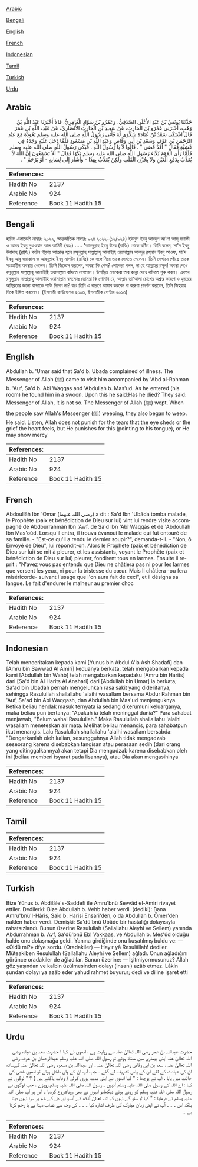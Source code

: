 [Arabic](#arabic)

[Bengali](#bengali)

[English](#english)

[French](#french)

[Indonesian](#indonesian)

[Tamil](#tamil)

[Turkish](#turkish)

[Urdu](#urdu)

## Arabic


<div dir="rtl" lang="ar" style={{fontSize:'larger',backgroundColor:'#f8f9fa',padding:20}}>
حَدَّثَنَا يُونُسُ بْنُ عَبْدِ الأَعْلَى الصَّدَفِيُّ، وَعَمْرُو بْنُ سَوَّادٍ الْعَامِرِيُّ، قَالاَ أَخْبَرَنَا عَبْدُ اللَّهِ بْنُ وَهْبٍ، أَخْبَرَنِي عَمْرُو بْنُ الْحَارِثِ، عَنْ سَعِيدِ بْنِ الْحَارِثِ الأَنْصَارِيِّ، عَنْ عَبْدِ، اللَّهِ بْنِ عُمَرَ قَالَ اشْتَكَى سَعْدُ بْنُ عُبَادَةَ شَكْوَى لَهُ فَأَتَى رَسُولُ اللَّهِ صلى الله عليه وسلم يَعُودُهُ مَعَ عَبْدِ الرَّحْمَنِ بْنِ عَوْفٍ وَسَعْدِ بْنِ أَبِي وَقَّاصٍ وَعَبْدِ اللَّهِ بْنِ مَسْعُودٍ فَلَمَّا دَخَلَ عَلَيْهِ وَجَدَهُ فِي غَشِيَّةٍ فَقَالَ ‏"‏ أَقَدْ قَضَى ‏"‏ ‏.‏ قَالُوا لاَ يَا رَسُولَ اللَّهِ ‏.‏ فَبَكَى رَسُولُ اللَّهِ صلى الله عليه وسلم فَلَمَّا رَأَى الْقَوْمُ بُكَاءَ رَسُولِ اللَّهِ صلى الله عليه وسلم بَكَوْا فَقَالَ ‏"‏ أَلاَ تَسْمَعُونَ إِنَّ اللَّهَ لاَ يُعَذِّبُ بِدَمْعِ الْعَيْنِ وَلاَ بِحُزْنِ الْقَلْبِ وَلَكِنْ يُعَذِّبُ بِهَذَا - وَأَشَارَ إِلَى لِسَانِهِ - أَوْ يَرْحَمُ ‏"‏ ‏.‏
</div>
<div style={{backgroundColor:'#f8f9fa',padding:20, marginBottom: 10}}><table> <thead> <tr> <th>References:</th> <th></th> </tr> </thead> <tbody><tr><td>Hadith No</td><td>2137</td></tr><tr><td>Arabic No</td><td>924</td></tr><tr><td>Reference</td><td>Book 11 Hadith 15</td></tr></tbody></table></div>

## Bengali


<div dir="ltr" lang="bn" style={{fontSize:'larger',backgroundColor:'#f8f9fa',padding:20}}>
হাদিস একাডেমি নাম্বারঃ ২০২২, আন্তর্জাতিক নাম্বারঃ ৯২৪ ২০২২-(১২/৯২৪) ইউনুস ইবনু আবদুল আ'লা আস্ সদাফী ও আমর ইবনু সুওওয়াদ আল আমিরী (রহঃ) ..... 'আবদুল্লাহ ইবনু উমর (রাযিঃ) থেকে বর্ণিত। তিনি বলেন, সা'দ ইবনু উবাদাহ (রাযিঃ) কঠিন পীড়ায় আক্রান্ত হলে রসূলুল্লাহ সাল্লাল্লাহু আলাইহি ওয়াসাল্লাম আবদুর রহমান ইবনু আওফ, সা'দ ইবনু আবূ ওয়াক্কাস ও আবদুল্লাহ ইবনু মাসউদ (রাযিঃ) কে সঙ্গে নিয়ে তাকে দেখতে গেলেন। তিনি সেখানে পৌছে তাকে সংজ্ঞাহীন অবস্থায় পেলেন। তিনি জিজ্ঞেস করলেন, অবস্থা কি শেষ? লোকেরা বলল, না হে আল্লাহর রসূল! অবস্থা দেখে রসূলুল্লাহ সাল্লাল্লাহু আলাইহি ওয়াসাল্লাম কাঁদতে লাগলেন। উপস্থিত লোকেরা তার কান্না দেখে কাঁদতে শুরু করল। এরপর রসূলুল্লাহ সাল্লাল্লাহু আলাইহি ওয়াসাল্লাম বললেনঃ তোমরা কি শোননি যে, আল্লাহ তা'আলা চোখের অশ্রুর কারণে ও হৃদয়ের অস্থিরতার জন্যে বান্দাকে শাস্তি দিবেন না? বরং তিনি এ কারণে আযাব করবেন বা করুণা প্রদর্শন করবেন, তিনি জিহবার দিকে ইঙ্গিত করলেন। (ইসলামী ফাউন্ডেশন ২০০৬, ইসলামীক সেন্টার ২০১৩)
</div>
<div style={{backgroundColor:'#f8f9fa',padding:20, marginBottom: 10}}><table> <thead> <tr> <th>References:</th> <th></th> </tr> </thead> <tbody><tr><td>Hadith No</td><td>2137</td></tr><tr><td>Arabic No</td><td>924</td></tr><tr><td>Reference</td><td>Book 11 Hadith 15</td></tr></tbody></table></div>

## English


<div dir="ltr" lang="en" style={{fontSize:'larger',backgroundColor:'#f8f9fa',padding:20}}>
Abdullah b. 'Umar said that Sa'd b. Ubada complained of illness. The Messenger of Allah (ﷺ) came to visit him accompanied by 'Abd al-Rahman b. 'Auf, Sa'd b. Abi Waqqas and 'Abdullah b. Mas'ud. As he entered (his room) he found him in a swoon. Upon this he said:Has he died? They said: Messenger of Allah, it is not so. The Messenger of Allah (ﷺ) wept. When the people saw Allah's Messenger (ﷺ) weeping, they also began to weep. He said. Listen, Allah does not punish for the tears that the eye sheds or the grief the heart feels, but He punishes for this (pointing to his tongue), or He may show mercy
</div>
<div style={{backgroundColor:'#f8f9fa',padding:20, marginBottom: 10}}><table> <thead> <tr> <th>References:</th> <th></th> </tr> </thead> <tbody><tr><td>Hadith No</td><td>2137</td></tr><tr><td>Arabic No</td><td>924</td></tr><tr><td>Reference</td><td>Book 11 Hadith 15</td></tr></tbody></table></div>

## French


<div dir="ltr" lang="fr" style={{fontSize:'larger',backgroundColor:'#f8f9fa',padding:20}}>
Abdoullâh Ibn 'Omar (رضي الله عنهما) a dit : Sa'd Ibn 'Ubâda tomba malade, le Prophète (paix et bénédiction de Dieu sur lui) vint lui rendre visite accompagné de Abdourrahmân Ibn 'Awf, de Sa'd Ibn 'Abî Waqqâs et de 'Abdoullâh Ibn Mas'oûd. Lorsqu'il entra, il trouva évanoui le malade qui fut entouré de sa famille. - "Est-ce qu'il a rendu le dernier soupir?", demanda-t-il. - "Non, ô Envoyé de Dieu", lui répondit-on. Alors le Prophète (paix et bénédiction de Dieu sur lui) se mit à pleurer, et les assistants, voyant le Prophète (paix et bénédiction de Dieu sur lui) pleurer, fondirent tous en larmes. Ensuite il reprit : "N'avez vous pas entendu que Dieu ne châtiera pas ni pour les larmes que versent les yeux, ni pour la tristesse du cœur. Mais Il châtiera -ou fera miséricorde- suivant l'usage que l'on aura fait de ceci", et il désigna sa langue. Le fait d'endurer le malheur au premier choc
</div>
<div style={{backgroundColor:'#f8f9fa',padding:20, marginBottom: 10}}><table> <thead> <tr> <th>References:</th> <th></th> </tr> </thead> <tbody><tr><td>Hadith No</td><td>2137</td></tr><tr><td>Arabic No</td><td>924</td></tr><tr><td>Reference</td><td>Book 11 Hadith 15</td></tr></tbody></table></div>

## Indonesian


<div dir="ltr" lang="id" style={{fontSize:'larger',backgroundColor:'#f8f9fa',padding:20}}>
Telah menceritakan kepada kami [Yunus bin Abdul A'la Ash Shadafi] dan [Amru bin Sawwad Al Amiri] keduanya berkata, telah mengabarkan kepada kami [Abdullah bin Wahb] telah mengabarkan kepadaku [Amru bin Harits] dari [Sa'd bin Al Harits Al Anshari] dari [Abdullah bin Umar] ia berkata; Sa'ad bin Ubadah pernah mengeluhkan rasa sakit yang dideritanya, sehingga Rasulullah shallallahu 'alaihi wasallam bersama Abdur Rahman bin 'Auf, Sa'ad bin Abi Waqqash, dan Abdullah bin Mas'ud menjenguknya. Ketika beliau hendak masuk ternyata ia sedang dikerumuni keluarganya, maka beliau pun bertanya: "Apakah ia telah meninggal dunia?" Para sahabat menjawab, "Belum wahai Rasulullah." Maka Rasulullah shallallahu 'alaihi wasallam meneteskan air mata. Melihat beliau menangis, para sahabatpun ikut menangis. Lalu Rasulullah shallallahu 'alaihi wasallam bersabda: "Dengarkanlah oleh kalian, sesungguhnya Allah tidak mengadzab seseorang karena disebabkan tangisan atau perasaan sedih (dari orang yang ditinggalkannya) akan tetapi Dia mengadzab karena disebabkan oleh ini (beliau memberi isyarat pada lisannya), atau Dia akan mengasihinya
</div>
<div style={{backgroundColor:'#f8f9fa',padding:20, marginBottom: 10}}><table> <thead> <tr> <th>References:</th> <th></th> </tr> </thead> <tbody><tr><td>Hadith No</td><td>2137</td></tr><tr><td>Arabic No</td><td>924</td></tr><tr><td>Reference</td><td>Book 11 Hadith 15</td></tr></tbody></table></div>

## Tamil


<div dir="ltr" lang="ta" style={{fontSize:'larger',backgroundColor:'#f8f9fa',padding:20}}>

</div>
<div style={{backgroundColor:'#f8f9fa',padding:20, marginBottom: 10}}><table> <thead> <tr> <th>References:</th> <th></th> </tr> </thead> <tbody><tr><td>Hadith No</td><td>2137</td></tr><tr><td>Arabic No</td><td>924</td></tr><tr><td>Reference</td><td>Book 11 Hadith 15</td></tr></tbody></table></div>

## Turkish


<div dir="ltr" lang="tr" style={{fontSize:'larger',backgroundColor:'#f8f9fa',padding:20}}>
Bize Yûnus b. Abdilâle's-Saddefi ile Amru'bnü Sevvâd el-Amiri rivayet ettiler. Dedilerki: Bize Abdullah b. Vehb haber verdi. (dediki): Bana Amru'bnü'I-Hâris, Saîd b. Harisi Ensari'den, o da Abdullah b. Ömer'den naklen haber verdi. Demişki: Sa'dü'bnü Ubâde bir hastalığı dolayısıyla rahatsızlandı. Bunun üzerine Resulullah (Sallallahu Aleyhi ve Sellem) yanında Abdurrahman b. Avf, Sa'dü'bnü Eb! Vakkaas, ve Abdullah b. Mes'ûd olduğu halde onu dolaşmağa geldi. Yanına girdiğinde onu kuşatılmış buldu ve: — «Öldü mi?» dfye sordu. (Oradakiler) — Hayır yâ Resulâllah! dediler. Müteakiben Resulullah (Sallallahu Aleyhi ve Sellem) ağladı. Onun ağladığını görünce oradakiler de ağladılar. Bunun üzerine: — İşitmiyormusunuz? Allah göz yaşından ve kalbin üzülmesinden dolayı (insanı) azâb etmez. Lâkin şundan dolayı ya azâb eder yahud rahmet buyurur; dedi ve diline işaret etti
</div>
<div style={{backgroundColor:'#f8f9fa',padding:20, marginBottom: 10}}><table> <thead> <tr> <th>References:</th> <th></th> </tr> </thead> <tbody><tr><td>Hadith No</td><td>2137</td></tr><tr><td>Arabic No</td><td>924</td></tr><tr><td>Reference</td><td>Book 11 Hadith 15</td></tr></tbody></table></div>

## Urdu


<div dir="rtl" lang="ur" style={{fontSize:'larger',backgroundColor:'#f8f9fa',padding:20}}>
حضرت عبداللہ بن عمر رضی اللہ تعالیٰ عنہ سے روایت ہے ، انھوں نے کہا : حضرت سعد بن عبادہ رضی اللہ تعالیٰ عنہ اپنی بیماری میں مبتلا ہوئے تو رسول اللہ صلی اللہ علیہ وسلم عبدالرحمان بن عوف رضی اللہ تعالیٰ عنہ ، سعد بن ابی وقاص رضی اللہ تعالیٰ عنہ ، اور عبداللہ بن مسعود رضی اللہ تعالیٰ عنہ کےساتھ ان کی عیادت کے لئے ان کے پاس تشریف لے گئے ۔ جب آپ ان کے ہاں داخل ہوئے تو انھیں غشی کی حالت میں پایا ، آپ نے پوچھا : " کیا انھوں نے اپنی مدت پوری کرلی ( وفات پاگئے ہیں ) ؟ " لوگوں نے کہا : اے اللہ کے رسول صلی اللہ علیہ وسلم !نہیں ۔ رسول اللہ صلی اللہ علیہ وسلم روپڑے ، جب لوگوں نے رسول اللہ صلی اللہ علیہ وسلم کو روتے ہوئے دیکھاتو انہوں نے بھی روناشروع کردیا ۔ اس پر آپ صلی اللہ علیہ وسلم نے فرمایا : " کیا تم سنو گے نہیں کہ اللہ تعالیٰ آنکھ کے آنسو اور دل کے غم پر سزا نہیں دیتا بلکہ اس ۔ ۔ ۔ آپ نے اپنی زبان مبارک کی طرف اشارہ کیا ۔ ۔ ۔ کی وجہ سے عذاب دیتا ہے یا رحم کرتا ہے ۔
</div>
<div style={{backgroundColor:'#f8f9fa',padding:20, marginBottom: 10}}><table> <thead> <tr> <th>References:</th> <th></th> </tr> </thead> <tbody><tr><td>Hadith No</td><td>2137</td></tr><tr><td>Arabic No</td><td>924</td></tr><tr><td>Reference</td><td>Book 11 Hadith 15</td></tr></tbody></table></div>